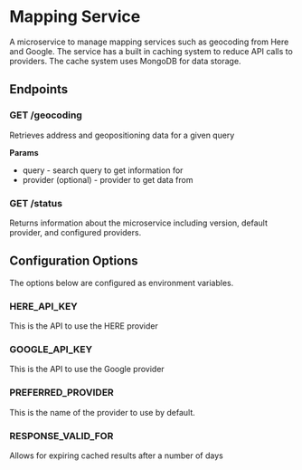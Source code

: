 # Mapping Service

A microservice to manage mapping services such as geocoding from Here and Google. The service has a built in caching system to reduce API calls to providers. The cache system uses MongoDB for data storage.

## Endpoints

### GET /geocoding

Retrieves address and geopositioning data for a given query

__Params__
- query - search query to get information for
- provider (optional) -  provider to get data from

### GET /status

Returns information about the microservice including version, default provider, and configured providers.

## Configuration Options

The options below are configured as environment variables.

### HERE_API_KEY

This is the API to use the HERE provider

### GOOGLE_API_KEY

This is the API to use the Google provider

### PREFERRED_PROVIDER

This is the name of the provider to use by default.

### RESPONSE_VALID_FOR

Allows for expiring cached results after a number of days

